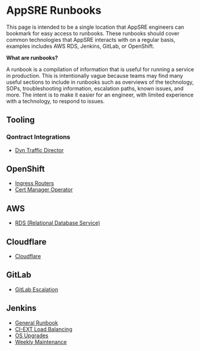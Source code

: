 # AppSRE Runbooks

This page is intended to be a single location that AppSRE engineers can bookmark for easy access to runbooks. These runbooks should cover common technologies that AppSRE interacts with on a regular basis, examples includes AWS RDS, Jenkins, GitLab, or OpenShift.

**What are runbooks?**

A runbook is a compilation of information that is useful for running a service in production. This is intentionally vague because teams may find many useful sections to include in runbooks such as overviews of the technology, SOPs, troubleshooting information, escalation paths, known issues, and more. The intent is to make it easier for an engineer, with limited experience with a technology, to respond to issues.

## Tooling
### Qontract Integrations
* [Dyn Traffic Director](/docs/app-sre/runbook/integration-dyn-traffic-director.md)

## OpenShift
* [Ingress Routers](/docs/app-sre/runbook/openshift-ingress-routers.md)
* [Cert Manager Operator](/docs/app-sre/runbook/cert-manager.md)

## AWS
* [RDS (Relational Database Service)](/docs/aws/runbook/aws-rds.md)

## Cloudflare
* [Cloudflare](/docs/app-sre/runbook/cloudflare.md)

## GitLab
* [GitLab Escalation](/docs/app-sre/runbook/gitlab-escalation.md)

## Jenkins
* [General Runbook](/docs/app-sre/runbook/jenkins.md)
* [CI-EXT Load Balancing](/docs/app-sre/runbook/jenkins-ci.ext-waf_alb.md)
* [OS Upgrades](/docs/app-sre/runbook/jenkins-os-upgrade-workflow.md)
* [Weekly Maintenance](/docs/app-sre/runbook/jenkins-weekly-maintenance.md)
